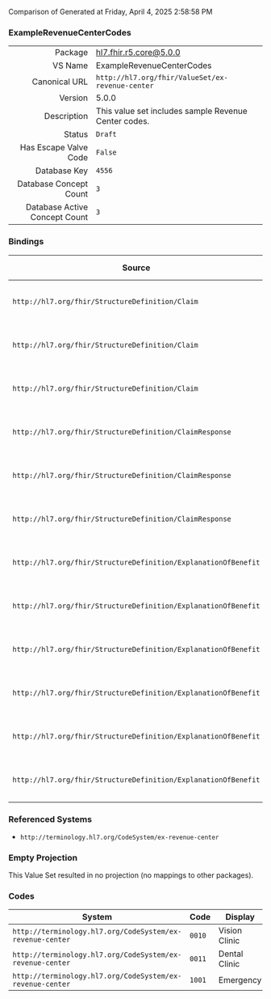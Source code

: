 Comparison of 
Generated at Friday, April 4, 2025 2:58:58 PM

### ExampleRevenueCenterCodes

|      |     |
| ---: | --- |
| Package | hl7.fhir.r5.core@5.0.0 |
| VS Name | ExampleRevenueCenterCodes |
| Canonical URL | `http://hl7.org/fhir/ValueSet/ex-revenue-center` |
| Version | 5.0.0 |
| Description | This value set includes sample Revenue Center codes. |
| Status | `Draft` |
| Has Escape Valve Code | `False` |
| Database Key | `4556` |
| Database Concept Count | `3` |
| Database Active Concept Count | `3` |
### Bindings

| Source | Element | Binding | Strength | Element Short |
| ------ | ------- | ------- | -------- | ------------- |
| `http://hl7.org/fhir/StructureDefinition/Claim` | `Claim.item.revenue` | `http://hl7.org/fhir/ValueSet/ex-revenue-center` | `Example` | Revenue or cost center code |
| `http://hl7.org/fhir/StructureDefinition/Claim` | `Claim.item.detail.revenue` | `http://hl7.org/fhir/ValueSet/ex-revenue-center` | `Example` | Revenue or cost center code |
| `http://hl7.org/fhir/StructureDefinition/Claim` | `Claim.item.detail.subDetail.revenue` | `http://hl7.org/fhir/ValueSet/ex-revenue-center` | `Example` | Revenue or cost center code |
| `http://hl7.org/fhir/StructureDefinition/ClaimResponse` | `ClaimResponse.addItem.revenue` | `http://hl7.org/fhir/ValueSet/ex-revenue-center` | `Example` | Revenue or cost center code |
| `http://hl7.org/fhir/StructureDefinition/ClaimResponse` | `ClaimResponse.addItem.detail.revenue` | `http://hl7.org/fhir/ValueSet/ex-revenue-center` | `Example` | Revenue or cost center code |
| `http://hl7.org/fhir/StructureDefinition/ClaimResponse` | `ClaimResponse.addItem.detail.subDetail.revenue` | `http://hl7.org/fhir/ValueSet/ex-revenue-center` | `Example` | Revenue or cost center code |
| `http://hl7.org/fhir/StructureDefinition/ExplanationOfBenefit` | `ExplanationOfBenefit.item.revenue` | `http://hl7.org/fhir/ValueSet/ex-revenue-center` | `Example` | Revenue or cost center code |
| `http://hl7.org/fhir/StructureDefinition/ExplanationOfBenefit` | `ExplanationOfBenefit.item.detail.revenue` | `http://hl7.org/fhir/ValueSet/ex-revenue-center` | `Example` | Revenue or cost center code |
| `http://hl7.org/fhir/StructureDefinition/ExplanationOfBenefit` | `ExplanationOfBenefit.item.detail.subDetail.revenue` | `http://hl7.org/fhir/ValueSet/ex-revenue-center` | `Example` | Revenue or cost center code |
| `http://hl7.org/fhir/StructureDefinition/ExplanationOfBenefit` | `ExplanationOfBenefit.addItem.revenue` | `http://hl7.org/fhir/ValueSet/ex-revenue-center` | `Example` | Revenue or cost center code |
| `http://hl7.org/fhir/StructureDefinition/ExplanationOfBenefit` | `ExplanationOfBenefit.addItem.detail.revenue` | `http://hl7.org/fhir/ValueSet/ex-revenue-center` | `Example` | Revenue or cost center code |
| `http://hl7.org/fhir/StructureDefinition/ExplanationOfBenefit` | `ExplanationOfBenefit.addItem.detail.subDetail.revenue` | `http://hl7.org/fhir/ValueSet/ex-revenue-center` | `Example` | Revenue or cost center code |

### Referenced Systems

* `http://terminology.hl7.org/CodeSystem/ex-revenue-center`
### Empty Projection

This Value Set resulted in no projection (no mappings to other packages).

### Codes

| System | Code | Display |
| ------ | ---- | ------- |
| `http://terminology.hl7.org/CodeSystem/ex-revenue-center` | `0010` | Vision Clinic |
| `http://terminology.hl7.org/CodeSystem/ex-revenue-center` | `0011` | Dental Clinic |
| `http://terminology.hl7.org/CodeSystem/ex-revenue-center` | `1001` | Emergency |
